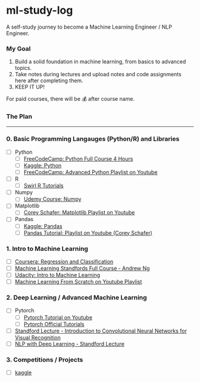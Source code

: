 # ml-study-log
A self-study journey to become a Machine Learning Engineer / NLP Engineer.

### My Goal
1. Build a solid foundation in machine learning, from basics to advanced topics.
2. Take notes during lectures and upload notes and code assignments here after completing them.
3. KEEP IT UP!

For paid courses, there will be 💰 after course name.

### The Plan
___

### 0. Basic Programming Langauges (Python/R) and Libraries
- [ ] Python
  - [ ] [FreeCodeCamp: Python Full Course 4 Hours](https://www.youtube.com/watch?v=rfscVS0vtbw)
  - [ ] [Kaggle: Python](https://www.kaggle.com/learn/python)
  - [ ] [FreeCodeCamp: Advanced Python Playlist on Youtube](https://www.youtube.com/watch?v=QLTdOEn79Rc&list=PLqnslRFeH2UqLwzS0AwKDKLrpYBKzLBy2)
- [ ] R
  - [ ] [Swirl R Tutorials](https://swirlstats.com/students.html)
- [ ] Numpy
    - [ ] [Udemy Course: Numpy](https://www.udemy.com/course/deep-learning-prerequisites-the-numpy-stack-in-python/)
- [ ] Matplotlib
    - [ ] [Corey Schafer: Matplotlib Playlist on Youtube](https://www.youtube.com/watch?v=UO98lJQ3QGI&list=PL-osiE80TeTvipOqomVEeZ1HRrcEvtZB_)
- [ ] Pandas
    - [ ] [Kaggle: Pandas](https://www.kaggle.com/learn/pandas)
    - [ ] [Pandas Tutorial: Playlist on Youtube (Corey Schafer)](https://www.youtube.com/watch?v=ZyhVh-qRZPA&list=PL-osiE80TeTsWmV9i9c58mdDCSskIFdDS)

### 1. Intro to Machine Learning
- [ ] [Coursera: Regression and Classification](https://www.coursera.org/learn/machine-learning)
- [ ] [Machine Learning Standfords Full Course - Andrew Ng](https://www.youtube.com/watch?v=jGwO_UgTS7I&list=PLoROMvodv4rMiGQp3WXShtMGgzqpfVfbU)
- [ ] [Udacity: Intro to Machine Learning](https://www.udacity.com/course/intro-to-machine-learning--ud120)
- [ ] [Machine Learning From Scratch on Youtube Playlist](https://www.youtube.com/watch?v=ngLyX54e1LU&list=PLqnslRFeH2Upcrywf-u2etjdxxkL8nl7E)

### 2. Deep Learning / Advanced Machine Learning
- [ ] Pytorch
  - [ ] [Pytorch Tutorial on Youtube](https://www.youtube.com/watch?v=EMXfZB8FVUA&list=PLqnslRFeH2UrcDBWF5mfPGpqQDSta6VK4)
  - [ ] [Pytorch Official Tutorials](https://pytorch.org/tutorials/)
- [ ] [Standford Lecture - Introduction to Convolutional Neural Networks for Visual Recognition](https://www.youtube.com/watch?v=vT1JzLTH4G4&list=PL3FW7Lu3i5JvHM8ljYj-zLfQRF3EO8sYv)
- [ ] [NLP with Deep Learning - Standford Lecture](https://www.youtube.com/watch?v=8rXD5-xhemo&list=PLoROMvodv4rOhcuXMZkNm7j3fVwBBY42z)

### 3. Competitions / Projects
- [ ] [kaggle](https://www.kaggle.com/)
